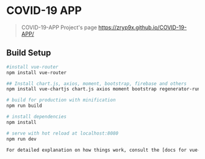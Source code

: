 # COVID-19 APP

> COVID-19-APP Project's page
https://zryp9x.github.io/COVID-19-APP/

## Build Setup

``` bash
#install vue-router
npm install vue-router

## Install chart.js, axios, moment, bootstrap, firebase and others
npm install vue-chartjs chart.js axios moment bootstrap regenerator-runtime mdbvue xml-js firebase --save

# build for production with minification
npm run build

# install dependencies
npm install

# serve with hot reload at localhost:8080
npm run dev

For detailed explanation on how things work, consult the [docs for vue-loader](http://vuejs.github.io/vue-loader).

